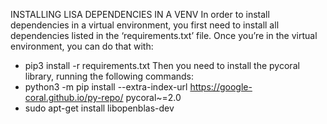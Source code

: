 INSTALLING LISA DEPENDENCIES IN A VENV
In order to install dependencies in a virtual environment, you first need to install all
dependencies listed in the ‘requirements.txt’ file.
Once you’re in the virtual environment, you can do that with:
- pip3 install -r requirements.txt
Then you need to install the pycoral library, running the following commands:
- python3 -m pip install --extra-index-url
https://google-coral.github.io/py-repo/ pycoral~=2.0
- sudo apt-get install libopenblas-dev
